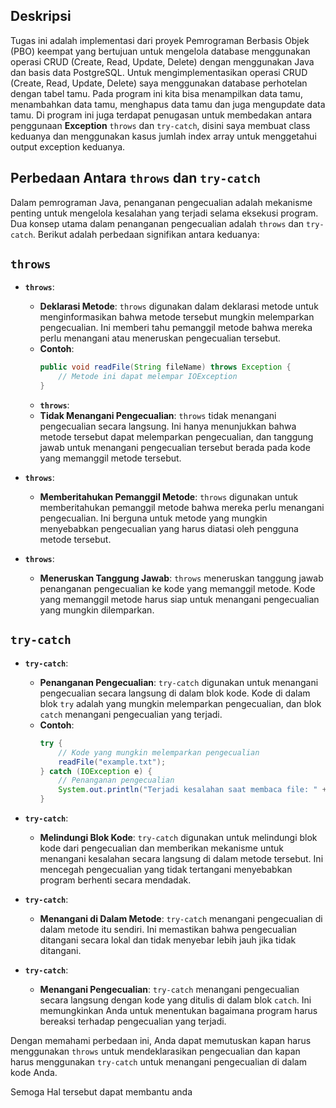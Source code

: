 ## Deskripsi
Tugas ini adalah implementasi dari proyek Pemrograman Berbasis Objek (PBO) keempat yang bertujuan untuk mengelola database menggunakan operasi CRUD (Create, Read, Update, Delete) dengan menggunakan Java dan basis data PostgreSQL.
Untuk mengimplementasikan operasi CRUD (Create, Read, Update, Delete) saya menggunakan database perhotelan dengan tabel tamu. Pada program ini kita bisa menampilkan data tamu, menambahkan data tamu, menghapus data tamu dan juga mengupdate data tamu.
Di program ini juga terdapat penugasan untuk membedakan antara  penggunaan **Exception**  `throws` dan `try-catch`, disini saya membuat class keduanya dan menggunakan kasus jumlah index array untuk menggetahui output exception keduanya.

## Perbedaan Antara `throws` dan `try-catch`

Dalam pemrograman Java, penanganan pengecualian adalah mekanisme penting untuk mengelola kesalahan yang terjadi selama eksekusi program. Dua konsep utama dalam penanganan pengecualian adalah `throws` dan `try-catch`. Berikut adalah perbedaan signifikan antara keduanya:
## `throws`
- **`throws`**: 
  - **Deklarasi Metode**: `throws` digunakan dalam deklarasi metode untuk menginformasikan bahwa metode tersebut mungkin melemparkan pengecualian. Ini memberi tahu pemanggil metode bahwa mereka perlu menangani atau meneruskan pengecualian tersebut.
  - **Contoh**:
    ```java
    public void readFile(String fileName) throws Exception {
        // Metode ini dapat melempar IOException
    }
    ```
  - **`throws`**:
  - **Tidak Menangani Pengecualian**: `throws` tidak menangani pengecualian secara langsung. Ini hanya menunjukkan bahwa metode tersebut dapat melemparkan pengecualian, dan tanggung jawab untuk menangani pengecualian tersebut berada pada kode yang memanggil metode tersebut.

- **`throws`**:
  - **Memberitahukan Pemanggil Metode**: `throws` digunakan untuk memberitahukan pemanggil metode bahwa mereka perlu menangani pengecualian. Ini berguna untuk metode yang mungkin menyebabkan pengecualian yang harus diatasi oleh pengguna metode tersebut.

- **`throws`**:
  - **Meneruskan Tanggung Jawab**: `throws` meneruskan tanggung jawab penanganan pengecualian ke kode yang memanggil metode. Kode yang memanggil metode harus siap untuk menangani pengecualian yang mungkin dilemparkan.
## `try-catch`
- **`try-catch`**:
  - **Penanganan Pengecualian**: `try-catch` digunakan untuk menangani pengecualian secara langsung di dalam blok kode. Kode di dalam blok `try` adalah yang mungkin melemparkan pengecualian, dan blok `catch` menangani pengecualian yang terjadi.
  - **Contoh**:
    ```java
    try {
        // Kode yang mungkin melemparkan pengecualian
        readFile("example.txt");
    } catch (IOException e) {
        // Penanganan pengecualian
        System.out.println("Terjadi kesalahan saat membaca file: " + e.getMessage());
    }
    ```
- **`try-catch`**:
  - **Melindungi Blok Kode**: `try-catch` digunakan untuk melindungi blok kode dari pengecualian dan memberikan mekanisme untuk menangani kesalahan secara langsung di dalam metode tersebut. Ini mencegah pengecualian yang tidak tertangani menyebabkan program berhenti secara mendadak.
    
- **`try-catch`**:
  - **Menangani di Dalam Metode**: `try-catch` menangani pengecualian di dalam metode itu sendiri. Ini memastikan bahwa pengecualian ditangani secara lokal dan tidak menyebar lebih jauh jika tidak ditangani.

- **`try-catch`**:
  - **Menangani Pengecualian**: `try-catch` menangani pengecualian secara langsung dengan kode yang ditulis di dalam blok `catch`. Ini memungkinkan Anda untuk menentukan bagaimana program harus bereaksi terhadap pengecualian yang terjadi.

Dengan memahami perbedaan ini, Anda dapat memutuskan kapan harus menggunakan `throws` untuk mendeklarasikan pengecualian dan kapan harus menggunakan `try-catch` untuk menangani pengecualian di dalam kode Anda.

Semoga Hal tersebut dapat membantu anda 
